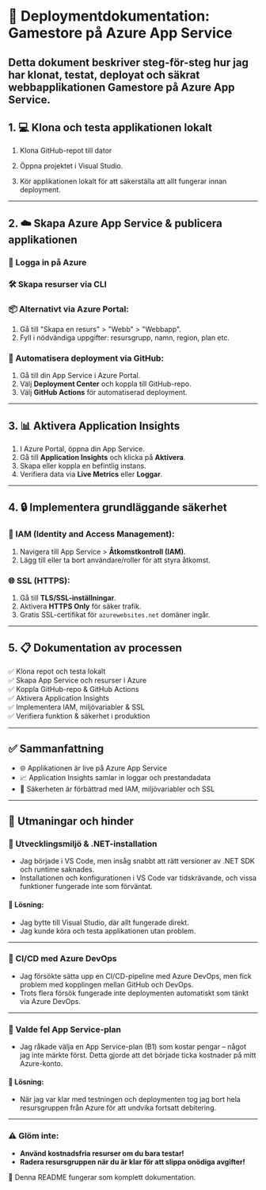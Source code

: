 # 🚀 Deploymentdokumentation: Gamestore på Azure App Service

Detta dokument beskriver steg-för-steg hur jag har klonat, testat, deployat och säkrat webbapplikationen Gamestore på Azure App Service.
---

## 1. 💻 Klona och testa applikationen lokalt

1. Klona GitHub-repot till dator
   
2. Öppna projektet i Visual Studio.
   
2. Kör applikationen lokalt för att säkerställa att allt fungerar innan deployment.

---

## 2. ☁️ Skapa Azure App Service & publicera applikationen

### 🔐 Logga in på Azure


### 🛠️ Skapa resurser via CLI



### 📦 Alternativt via Azure Portal:
1. Gå till "Skapa en resurs" > "Webb" > "Webbapp".
2. Fyll i nödvändiga uppgifter: resursgrupp, namn, region, plan etc.

### 🔄 Automatisera deployment via GitHub:
1. Gå till din App Service i Azure Portal.
2. Välj **Deployment Center** och koppla till  GitHub-repo.
3. Välj **GitHub Actions** för automatiserad deployment.



---

## 3. 📊 Aktivera Application Insights

1. I Azure Portal, öppna din App Service.
2. Gå till **Application Insights** och klicka på **Aktivera**.
3. Skapa eller koppla en befintlig instans.
4. Verifiera data via **Live Metrics** eller **Loggar**.

---

## 4. 🔒 Implementera grundläggande säkerhet

### 👥 IAM (Identity and Access Management):
1. Navigera till App Service > **Åtkomstkontroll (IAM)**.
2. Lägg till eller ta bort användare/roller för att styra åtkomst.

### 🌐 SSL (HTTPS):
1. Gå till **TLS/SSL-inställningar**.
2. Aktivera **HTTPS Only** för säker trafik.
3. Gratis SSL-certifikat för `azurewebsites.net` domäner ingår.

---

## 5. 📋 Dokumentation av processen

✅ Klona repot och testa lokalt  
✅ Skapa App Service och resurser i Azure  
✅ Koppla GitHub-repo & GitHub Actions  
✅ Aktivera Application Insights  
✅ Implementera IAM, miljövariabler & SSL  
✅ Verifiera funktion & säkerhet i produktion  

---

## ✅ Sammanfattning

- 🌐 Applikationen är live på Azure App Service  
- 📈 Application Insights samlar in loggar och prestandadata  
- 🔐 Säkerheten är förbättrad med IAM, miljövariabler och SSL  

---

## 🚧 Utmaningar och hinder

### 🧩 Utvecklingsmiljö & .NET-installation
- Jag började i VS Code, men insåg snabbt att rätt versioner av .NET SDK och runtime saknades.
- Installationen och konfigurationen i VS Code var tidskrävande, och vissa funktioner fungerade inte som förväntat.

#### 🔄 Lösning:
- Jag bytte till Visual Studio, där allt fungerade direkt.
- Jag kunde köra och testa applikationen utan problem.

---

### 🔁 CI/CD med Azure DevOps
- Jag försökte sätta upp en CI/CD-pipeline med Azure DevOps, men fick problem med kopplingen mellan GitHub och DevOps.
- Trots flera försök fungerade inte deploymenten automatiskt som tänkt via Azure DevOps.

---

### 💸 Valde fel App Service-plan
- Jag råkade välja en App Service-plan (B1) som kostar pengar – något jag inte märkte först. Detta gjorde att det började ticka kostnader på mitt Azure-konto.

#### 🧨 Lösning:
- När jag var klar med testningen och deploymenten tog jag bort hela resursgruppen från Azure för att undvika fortsatt debitering.

---

### ⚠️ Glöm inte:
- **Använd kostnadsfria resurser om du bara testar!**
- **Radera resursgruppen när du är klar för att slippa onödiga avgifter!**


🧾 Denna README fungerar som komplett dokumentation.
